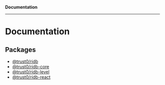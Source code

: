 **Documentation**

***

# Documentation

## Packages

- [@trust0/ridb](@trust0/ridb/README.md)
- [@trust0/ridb-core](@trust0/ridb-core/README.md)
- [@trust0/ridb-level](@trust0/ridb-level/README.md)
- [@trust0/ridb-react](@trust0/ridb-react/README.md)
